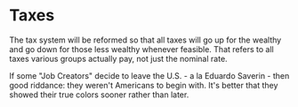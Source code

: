 # Taxes

The tax system will be reformed so that all taxes will go up for the wealthy and go down for those less wealthy whenever feasible. That refers to all taxes various groups actually pay, not just the nominal rate.

If some "Job Creators" decide to leave the U.S. - a la Eduardo Saverin - then good riddance: they weren't Americans to begin with. It's better that they showed their true colors sooner rather than later.
